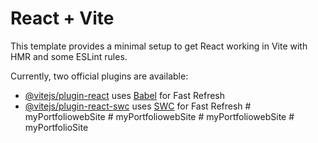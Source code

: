 # React + Vite

This template provides a minimal setup to get React working in Vite with HMR and some ESLint rules.

Currently, two official plugins are available:

- [@vitejs/plugin-react](https://github.com/vitejs/vite-plugin-react/blob/main/packages/plugin-react/README.md) uses [Babel](https://babeljs.io/) for Fast Refresh
- [@vitejs/plugin-react-swc](https://github.com/vitejs/vite-plugin-react-swc) uses [SWC](https://swc.rs/) for Fast Refresh
#   m y P o r t f o l i o w e b S i t e  
 #   m y P o r t f o l i o w e b S i t e  
 #   m y P o r t f o l i o w e b S i t e  
 #   m y P o r t f o l i o S i t e  
 